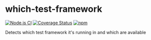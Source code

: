 # which-test-framework
[![Node.js CI](https://github.com/GregRos/which-test-framework/actions/workflows/main.yaml/badge.svg)](https://github.com/GregRos/which-test-framework/actions/workflows/main.yaml)
[![Coverage Status](https://coveralls.io/repos/github/GregRos/which-test-framework/badge.svg?branch=master)](https://coveralls.io/github/GregRos/preszr?branch=master)
[![npm](https://img.shields.io/npm/v/which-test-framework)](https://www.npmjs.com/package/which-test-framework)

Detects which test framework it&#39;s running in and which are available
